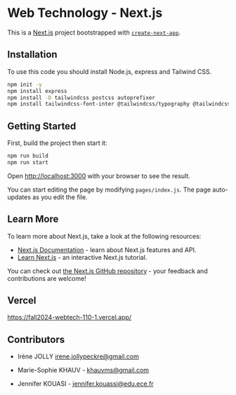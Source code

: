 # Web Technology - Next.js

This is a [Next.js](https://nextjs.org/) project bootstrapped with [`create-next-app`](https://github.com/vercel/next.js/tree/canary/packages/create-next-app).

## Installation

To use this code you should install Node.js, express and Tailwind CSS.

```bash
npm init -y
npm install express
npm install -D tailwindcss postcss autoprefixer
npm install tailwindcss-font-inter @tailwindcss/typography @tailwindcss/forms
```

## Getting Started

First, build the project then start it:

```bash
npm run build
npm run start
```

Open [http://localhost:3000](http://localhost:3000) with your browser to see the result.

You can start editing the page by modifying `pages/index.js`. The page auto-updates as you edit the file.

## Learn More

To learn more about Next.js, take a look at the following resources:

- [Next.js Documentation](https://nextjs.org/docs) - learn about Next.js features and API.
- [Learn Next.js](https://nextjs.org/learn) - an interactive Next.js tutorial.

You can check out [the Next.js GitHub repository](https://github.com/vercel/next.js/) - your feedback and contributions are welcome!

## Vercel

https://fall2024-webtech-110-1.vercel.app/

## Contributors

- Irène JOLLY irene.jollypeckre@gmail.com

- Marie-Sophie KHAUV - khauvms@gmail.com

- Jennifer KOUASI - jennifer.kouassi@edu.ece.fr
